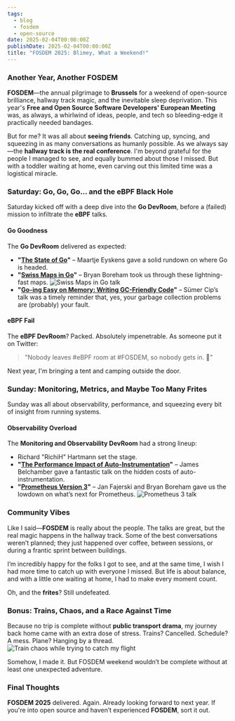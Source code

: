 ```yaml
---
tags:
  - blog
  - fosdem
  - open-source
date: 2025-02-04T00:00:00Z
publishDate: 2025-02-04T00:00:00Z
title: "FOSDEM 2025: Blimey, What a Weekend!"
---
```


### Another Year, Another FOSDEM

**FOSDEM**—the annual pilgrimage to **Brussels** for a weekend of open-source brilliance, hallway track magic, and the inevitable sleep deprivation. This year's **Free and Open Source Software Developers' European Meeting** was, as always, a whirlwind of ideas, people, and tech so bleeding-edge it practically needed bandages.

But for me? It was all about **seeing friends**. Catching up, syncing, and squeezing in as many conversations as humanly possible. As we always say—the **hallway track is the real conference**. I'm beyond grateful for the people I managed to see, and equally bummed about those I missed. But with a toddler waiting at home, even carving out this limited time was a logistical miracle.

### Saturday: Go, Go, Go... and the eBPF Black Hole

Saturday kicked off with a deep dive into the **Go DevRoom**, before a (failed) mission to infiltrate the **eBPF** talks.

#### **Go Goodness**

The **Go DevRoom** delivered as expected:

- **"[The State of Go](https://fosdem.org/2025/schedule/event/go_state/)"** – Maartje Eyskens gave a solid rundown on where Go is headed.
- **"[Swiss Maps in Go](https://fosdem.org/2025/schedule/event/go_swiss_maps/)"** – Bryan Boreham took us through these lightning-fast maps.
  ![Swiss Maps in Go talk](/uploads/fosdem25_swissmaps.jpeg)
- **"[Go-ing Easy on Memory: Writing GC-Friendly Code](https://fosdem.org/2025/schedule/event/go_gc_friendly/)"** – Sümer Cip’s talk was a timely reminder that, yes, your garbage collection problems are (probably) your fault.

#### **eBPF Fail**

The **eBPF DevRoom**? Packed. Absolutely impenetrable. As someone put it on Twitter:

> "Nobody leaves #eBPF room at #FOSDEM, so nobody gets in. 🥲"

Next year, I'm bringing a tent and camping outside the door.

### Sunday: Monitoring, Metrics, and Maybe Too Many Frites

Sunday was all about observability, performance, and squeezing every bit of insight from running systems.

#### **Observability Overload**

The **Monitoring and Observability DevRoom** had a strong lineup:

- Richard "RichiH" Hartmann set the stage.
- **"[The Performance Impact of Auto-Instrumentation](https://fosdem.org/2025/schedule/event/monitor_auto_instrumentation/)"** – James Belchamber gave a fantastic talk on the hidden costs of auto-instrumentation.
- **"[Prometheus Version 3](https://fosdem.org/2025/schedule/event/monitor_prometheus_v3/)"** – Jan Fajerski and Bryan Boreham gave us the lowdown on what’s next for Prometheus.
  ![Prometheus 3 talk](/uploads/fosdem25_prometheus.jpeg)

### Community Vibes

Like I said—**FOSDEM** is really about the people. The talks are great, but the real magic happens in the hallway track. Some of the best conversations weren’t planned; they just happened over coffee, between sessions, or during a frantic sprint between buildings.

I’m incredibly happy for the folks I got to see, and at the same time, I wish I had more time to catch up with everyone I missed. But life is about balance, and with a little one waiting at home, I had to make every moment count.

Oh, and the **frites**? Still undefeated.

### Bonus: Trains, Chaos, and a Race Against Time

Because no trip is complete without **public transport drama**, my journey back home came with an extra dose of stress. Trains? Cancelled. Schedule? A mess. Plane? Hanging by a thread.
  ![Train chaos while trying to catch my flight](/uploads/fosdem25_train.jpeg)

Somehow, I made it. But FOSDEM weekend wouldn’t be complete without at least one unexpected adventure.

### Final Thoughts

**FOSDEM 2025** delivered. Again. Already looking forward to next year. If you're into open source and haven’t experienced **FOSDEM**, sort it out.
